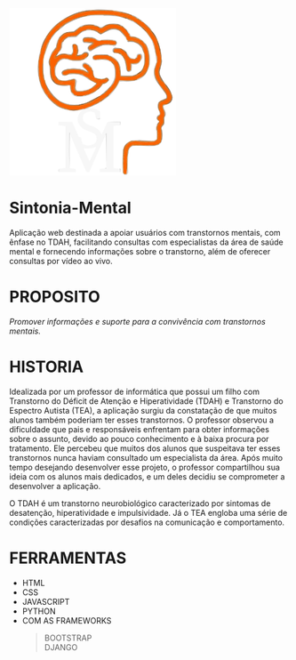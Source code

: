 <img src="SintoniaMental/static/imagens/sm2.svg" alt="Logo Sintonia Mental" width="300">

<br>

# Sintonia-Mental
 
  Aplicação web destinada a apoiar usuários com transtornos mentais, com ênfase no TDAH, facilitando consultas com               especialistas da área de saúde mental e fornecendo informações sobre o transtorno, além de oferecer consultas por vídeo ao      vivo.

# PROPOSITO 

  _Promover informações e suporte para a convivência com transtornos mentais._

# HISTORIA

Idealizada por um professor de informática que possui um filho com Transtorno do Déficit de Atenção e Hiperatividade (TDAH) e Transtorno do Espectro Autista (TEA), a aplicação surgiu da constatação de que muitos alunos também poderiam ter esses transtornos. O professor observou a dificuldade que pais e responsáveis enfrentam para obter informações sobre o assunto, devido ao pouco conhecimento e à baixa procura por tratamento. Ele percebeu que muitos dos alunos que suspeitava ter esses transtornos nunca haviam consultado um especialista da área. Após muito tempo desejando desenvolver esse projeto, o professor compartilhou sua ideia com os alunos mais dedicados, e um deles decidiu se comprometer a desenvolver a aplicação.

O TDAH é um transtorno neurobiológico caracterizado por sintomas de desatenção, hiperatividade e impulsividade. Já o TEA engloba uma série de condições caracterizadas por desafios na comunicação e comportamento.

# FERRAMENTAS 

* HTML
* CSS
* JAVASCRIPT
* PYTHON
* COM AS FRAMEWORKS
  > BOOTSTRAP <BR>
  > DJANGO


  

